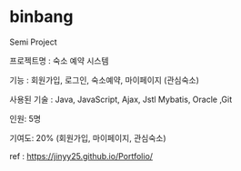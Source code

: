 # binbang
Semi Project

프로젝트명 : 숙소 예약 시스템

기능 : 회원가입, 로그인, 숙소예약, 마이페이지 (관심숙소) 

사용된 기술 :
Java, JavaScript, Ajax, Jstl
Mybatis, Oracle
,Git

인원: 5명

기여도: 20% (회원가입, 마이페이지, 관심숙소)

ref : https://jinyy25.github.io/Portfolio/
